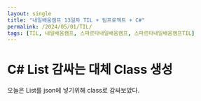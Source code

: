 ```yaml
---
layout: single
title: "내일배움캠프 13일차 TIL + 팀프로젝트 + C#"
permalink: /2024/05/01/TIL/
tags: [TIL, 내일배움캠프, 스파르타내일배움캠프, 스파르타내일배움캠프TIL]
---
```


# C# List 감싸는 대체 Class 생성
오늘은 List를 json에 넣기위해 class로 감싸보았다.<br>
